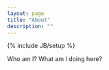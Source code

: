```yaml
---
layout: page
title: "About"
description: ""
---
```

{% include JB/setup %}

Who am I? What am I doing here?